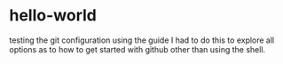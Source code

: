 # hello-world
testing the git configuration using the guide
I had to do this to explore all options as to how to get started with github
other than using the shell. 

